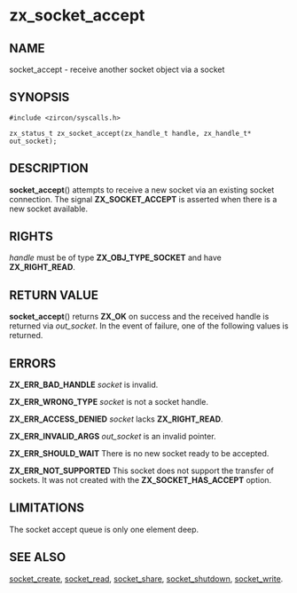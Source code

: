 # zx_socket_accept

## NAME

<!-- Updated by scripts/update-docs-from-abigen, do not edit this section manually. -->

socket_accept - receive another socket object via a socket

## SYNOPSIS

<!-- Updated by scripts/update-docs-from-abigen, do not edit this section manually. -->

```
#include <zircon/syscalls.h>

zx_status_t zx_socket_accept(zx_handle_t handle, zx_handle_t* out_socket);
```

## DESCRIPTION

**socket_accept**() attempts to receive a new socket via an existing socket
connection.  The signal **ZX_SOCKET_ACCEPT** is asserted when there is a new
socket available.

## RIGHTS

<!-- Updated by scripts/update-docs-from-abigen, do not edit this section manually. -->

*handle* must be of type **ZX_OBJ_TYPE_SOCKET** and have **ZX_RIGHT_READ**.

## RETURN VALUE

**socket_accept**() returns **ZX_OK** on success and the received handle
is returned via *out_socket*.  In the event of failure, one of the following
values is returned.

## ERRORS

**ZX_ERR_BAD_HANDLE**  *socket* is invalid.

**ZX_ERR_WRONG_TYPE**  *socket* is not a socket handle.

**ZX_ERR_ACCESS_DENIED**  *socket* lacks **ZX_RIGHT_READ**.

**ZX_ERR_INVALID_ARGS**  *out_socket* is an invalid pointer.

**ZX_ERR_SHOULD_WAIT**  There is no new socket ready to be accepted.

**ZX_ERR_NOT_SUPPORTED**  This socket does not support the transfer of sockets.
It was not created with the **ZX_SOCKET_HAS_ACCEPT** option.

## LIMITATIONS

The socket accept queue is only one element deep.

## SEE ALSO

[socket_create](socket_create.md),
[socket_read](socket_read.md),
[socket_share](socket_share.md),
[socket_shutdown](socket_shutdown.md),
[socket_write](socket_write.md).
